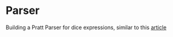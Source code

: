 # Parser
Building a Pratt Parser for dice expressions, similar to this [article](https://matklad.github.io/2020/04/13/simple-but-powerful-pratt-parsing.html)